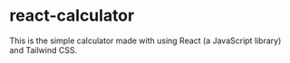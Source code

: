 # react-calculator
This is the simple calculator made with using React (a JavaScript library) and Tailwind CSS.
